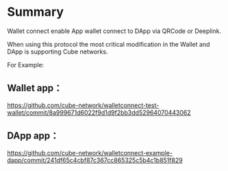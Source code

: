 # Summary

Wallet connect enable App wallet connect to DApp via QRCode or Deeplink.

When using this protocol the most critical modification in the Wallet and DApp is supporting Cube networks.

For Example:

## Wallet app：

https://github.com/cube-network/walletconnect-test-wallet/commit/8a999671d6022f9d1d9f2bb3dd52964070443062

## DApp app：

https://github.com/cube-network/walletconnect-example-dapp/commit/241df65c4cbf87c367cc865325c5b4c1b851f829